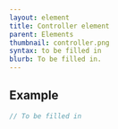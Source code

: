 ```yaml
---
layout: element
title: Controller element
parent: Elements
thumbnail: controller.png
syntax: to be filled in
blurb: To be filled in.
---
```


## Example
```javascript
// To be filled in
```


